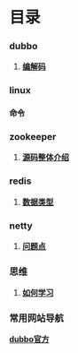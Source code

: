 # 目录
### dubbo
1. **[编解码](dubbo/dubbo_Codec.md)**
### linux
#### 命令
### zookeeper
1. **[源码整体介绍](zookeeper/source_introduce.md)**
### redis
1. **[数据类型](redis/data_type_introduce.md)**
### netty
1. **[问题点](netty&nio/question.md)**
### 思维
1. **[如何学习](thinking/how_do_study.md)**
### 常用网站导航
**[dubbo官方](http://dubbo.apache.org/zh-cn/index.html)**
